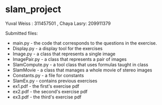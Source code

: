 # slam_project

Yuval Weiss : 311457501 , Chaya Lasry: 209911379 

Submitted files:
* main.py - the code that corresponds to the questions in the exercise.
* Display.py - a display tool for the exercises 
* Image.py - a class that represents a single image
* ImagePair.py - a class that represents a pair of images
* SlamCompute.py - a tool class that uses formulas taught in class
* SlamMovie - a class that manages a whole movie of stereo images
* Constants.py - a file for constants
* SlamEx.py - contains previous exercises
* ex1.pdf - the first's exercise pdf
* ex2.pdf - the second's exercise pdf
* ex3.pdf - the third's exercise pdf

